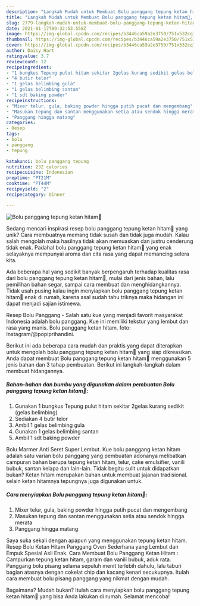 ```yaml
---
description: "Langkah Mudah untuk Membuat Bolu panggang tepung ketan hitam🍰, Bisa Manjain Lidah"
title: "Langkah Mudah untuk Membuat Bolu panggang tepung ketan hitam🍰, Bisa Manjain Lidah"
slug: 2779-langkah-mudah-untuk-membuat-bolu-panggang-tepung-ketan-hitam-bisa-manjain-lidah
date: 2021-01-17T09:32:53.558Z
image: https://img-global.cpcdn.com/recipes/b3446ca59a2e3750/751x532cq70/bolu-panggang-tepung-ketan-hitam🍰-foto-resep-utama.jpg
thumbnail: https://img-global.cpcdn.com/recipes/b3446ca59a2e3750/751x532cq70/bolu-panggang-tepung-ketan-hitam🍰-foto-resep-utama.jpg
cover: https://img-global.cpcdn.com/recipes/b3446ca59a2e3750/751x532cq70/bolu-panggang-tepung-ketan-hitam🍰-foto-resep-utama.jpg
author: Daisy Hart
ratingvalue: 3.7
reviewcount: 12
recipeingredient:
- "1 bungkus Tepung pulut hitam sekitar 2gelas kurang sedikit gelas belimbing"
- "4 butir telor"
- "1 gelas belimbing gula"
- "1 gelas belimbing santan"
- "1 sdt baking powder"
recipeinstructions:
- "Mixer telur, gula, baking powder hingga putih pucat dan mengembang"
- "Masukan tepung dan santan menggunakan setia atau sendok hingga merata"
- "Panggang hingga matang"
categories:
- Resep
tags:
- bolu
- panggang
- tepung

katakunci: bolu panggang tepung 
nutrition: 232 calories
recipecuisine: Indonesian
preptime: "PT21M"
cooktime: "PT44M"
recipeyield: "2"
recipecategory: Dinner

---
```



![Bolu panggang tepung ketan hitam🍰](https://img-global.cpcdn.com/recipes/b3446ca59a2e3750/751x532cq70/bolu-panggang-tepung-ketan-hitam🍰-foto-resep-utama.jpg)

Sedang mencari inspirasi resep bolu panggang tepung ketan hitam🍰 yang unik? Cara membuatnya memang tidak susah dan tidak juga mudah. Kalau salah mengolah maka hasilnya tidak akan memuaskan dan justru cenderung tidak enak. Padahal bolu panggang tepung ketan hitam🍰 yang enak selayaknya mempunyai aroma dan cita rasa yang dapat memancing selera kita.

Ada beberapa hal yang sedikit banyak berpengaruh terhadap kualitas rasa dari bolu panggang tepung ketan hitam🍰, mulai dari jenis bahan, lalu pemilihan bahan segar, sampai cara membuat dan menghidangkannya. Tidak usah pusing kalau ingin menyiapkan bolu panggang tepung ketan hitam🍰 enak di rumah, karena asal sudah tahu triknya maka hidangan ini dapat menjadi sajian istimewa.

Resep Bolu Panggang - Salah satu kue yang menjadi favorit masyarakat Indonesia adalah bolu panggang. Kue ini memiliki tekstur yang lembut dan rasa yang manis. Bolu panggang ketan hitam. foto: Instagram/@popiprihandini.


Berikut ini ada beberapa cara mudah dan praktis yang dapat diterapkan untuk mengolah bolu panggang tepung ketan hitam🍰 yang siap dikreasikan. Anda dapat membuat Bolu panggang tepung ketan hitam🍰 menggunakan 5 jenis bahan dan 3 tahap pembuatan. Berikut ini langkah-langkah dalam membuat hidangannya.

<!--inarticleads1-->

##### Bahan-bahan dan bumbu yang digunakan dalam pembuatan Bolu panggang tepung ketan hitam🍰:

1. Gunakan 1 bungkus Tepung pulut hitam sekitar 2gelas kurang sedikit (gelas belimbing)
1. Sediakan 4 butir telor
1. Ambil 1 gelas belimbing gula
1. Gunakan 1 gelas belimbing santan
1. Ambil 1 sdt baking powder


Bolu Marmer Anti Seret Super Lembut. Kue bolu panggang ketan hitam adalah satu varian bolu panggang yang pembuatan adonanya melibatkan campuran bahan berupa tepung ketan hitam, telur, cake emulsifier, vanili bubuk, santan kelapa dan lain-lain. Tidak begitu sulit untuk didapatkan bukan? Ketan hitam merupakan bahan untuk membuat jajanan tradisional. selain ketan hitamnya tepungnya juga digunakan untuk. 

<!--inarticleads2-->

##### Cara menyiapkan Bolu panggang tepung ketan hitam🍰:

1. Mixer telur, gula, baking powder hingga putih pucat dan mengembang
1. Masukan tepung dan santan menggunakan setia atau sendok hingga merata
1. Panggang hingga matang


Saya suka sekali dengan apapun yang menggunakan tepung ketan hitam. Resep Bolu Ketan Hitam Panggang Oven Sederhana yang Lembut dan Empuk Spesial Asli Enak. Cara Membuat Bolu Panggang Ketan Hitam : Campurkan tepung ketan hitam, garam dan vanili bubuk, aduk rata. Panggang bolu pisang selama sepuluh menit terlebih dahulu, lalu taburi bagian atasnya dengan cokelat chip dan kacang kenari secukupnya. Itulah cara membuat bolu pisang panggang yang nikmat dengan mudah. 

Bagaimana? Mudah bukan? Itulah cara menyiapkan bolu panggang tepung ketan hitam🍰 yang bisa Anda lakukan di rumah. Selamat mencoba!
